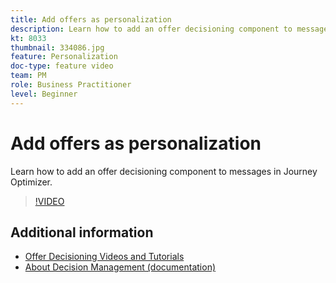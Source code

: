 ```yaml
---
title: Add offers as personalization
description: Learn how to add an offer decisioning component to messages in Journey Optimizer.
kt: 8033
thumbnail: 334086.jpg
feature: Personalization
doc-type: feature video
team: PM
role: Business Practitioner
level: Beginner
---
```


# Add offers as personalization

Learn how to add an offer decisioning component to messages in Journey Optimizer.

>[!VIDEO](https://video.tv.adobe.com/v/334086?quality=12)

## Additional information

* [Offer Decisioning Videos and Tutorials](https://experienceleague.adobe.com/docs/offer-decisioning-learn/tutorials/overview.html)
* [About Decision Management (documentation)](https://experienceleague.adobe.com/docs/journey-optimizer/using/offer-decisioniong/get-started/starting-offer-decisioning.html)
